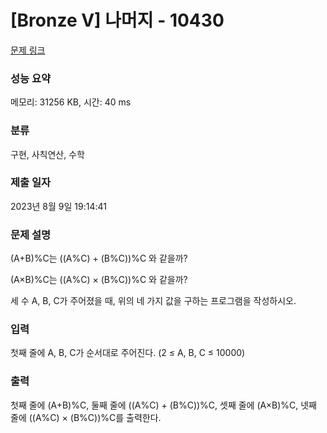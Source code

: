 # [Bronze V] 나머지 - 10430 

[문제 링크](https://www.acmicpc.net/problem/10430) 

### 성능 요약

메모리: 31256 KB, 시간: 40 ms

### 분류

구현, 사칙연산, 수학

### 제출 일자

2023년 8월 9일 19:14:41

### 문제 설명

<p>(A+B)%C는 ((A%C) + (B%C))%C 와 같을까?</p>

<p>(A×B)%C는 ((A%C) × (B%C))%C 와 같을까?</p>

<p>세 수 A, B, C가 주어졌을 때, 위의 네 가지 값을 구하는 프로그램을 작성하시오.</p>

### 입력 

 <p>첫째 줄에 A, B, C가 순서대로 주어진다. (2 ≤ A, B, C ≤ 10000)</p>

### 출력 

 <p>첫째 줄에 (A+B)%C, 둘째 줄에 ((A%C) + (B%C))%C, 셋째 줄에 (A×B)%C, 넷째 줄에 ((A%C) × (B%C))%C를 출력한다.</p>


